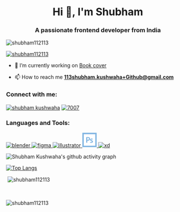 <h1 align="center">Hi 👋, I'm Shubham</h1>
<h3 align="center">A passionate frontend developer from India</h3>

<p align="left"> <img src="https://komarev.com/ghpvc/?username=shubham112113&label=Profile%20views&color=0e75b6&style=flat" alt="shubham112113" /> </p>

<p align="left"><a href="https://github.com/ryo-ma/github-profile-trophy"><img src="https://github-profile-trophy.vercel.app/?username=shubham112113" alt="shubham112113" /></a></p>

- 🔭 I’m currently working on [Book cover](https://www.canva.com/design/DAFQJGsy1lc/Zs8n_wRLB9EujTVjboD0Rg/edit)

- 📫 How to reach me **113shubham.kushwaha+Github@gmail.com**

<h3 align="left">Connect with me:</h3>
<p align="left">
<a href="https://linkedin.com/in/shubham kushwaha" target="blank"><img align="center" src="https://raw.githubusercontent.com/rahuldkjain/github-profile-readme-generator/master/src/images/icons/Social/linked-in-alt.svg" alt="shubham kushwaha" height="30" width="40" /></a>
<a href="https://discord.gg/7007" target="blank"><img align="center" src="https://raw.githubusercontent.com/rahuldkjain/github-profile-readme-generator/master/src/images/icons/Social/discord.svg" alt="7007" height="30" width="40" /></a>
</p>

<h3 align="left">Languages and Tools:</h3>
<p align="left"> <a href="https://www.blender.org/" target="_blank" rel="noreferrer"> <img src="https://download.blender.org/branding/community/blender_community_badge_white.svg" alt="blender" width="40" height="40"/> </a> <a href="https://www.figma.com/" target="_blank" rel="noreferrer"> <img src="https://www.vectorlogo.zone/logos/figma/figma-icon.svg" alt="figma" width="40" height="40"/> </a> <a href="https://www.adobe.com/in/products/illustrator.html" target="_blank" rel="noreferrer"> <img src="https://www.vectorlogo.zone/logos/adobe_illustrator/adobe_illustrator-icon.svg" alt="illustrator" width="40" height="40"/> </a> <a href="https://www.photoshop.com/en" target="_blank" rel="noreferrer"> <img src="https://raw.githubusercontent.com/devicons/devicon/master/icons/photoshop/photoshop-line.svg" alt="photoshop" width="40" height="40"/> </a> <a href="https://www.adobe.com/products/xd.html" target="_blank" rel="noreferrer"> <img src="https://cdn.worldvectorlogo.com/logos/adobe-xd.svg" alt="xd" width="40" height="40"/> </a> </p>

![Shubham Kushwaha's github activity graph](https://activity-graph.herokuapp.com/graph?username=shubham112113&theme=react-dark&hide_border=true&area=true)

[![Top Langs](https://github-readme-stats.vercel.app/api/top-langs/?username=shubham112113&layout=compact&theme=jolly)](https://github.com/shubham112113/shubham112113)
&nbsp;
<p>&nbsp;<img align="center" src="https://github-readme-stats.vercel.app/api?username=shubham112113&show_icons=true&include_all_commits=true&count_private=true&theme=jolly&layout=compact" alt="shubham112113" /></p>
&nbsp;
<p><img align="center" src="https://github-readme-streak-stats.herokuapp.com/?user=shubham112113&theme=jolly" alt="shubham112113" /></p>
